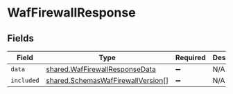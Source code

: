 # WafFirewallResponse


## Fields

| Field                                                                                  | Type                                                                                   | Required                                                                               | Description                                                                            |
| -------------------------------------------------------------------------------------- | -------------------------------------------------------------------------------------- | -------------------------------------------------------------------------------------- | -------------------------------------------------------------------------------------- |
| `data`                                                                                 | [shared.WafFirewallResponseData](../../models/shared/waffirewallresponsedata.md)       | :heavy_minus_sign:                                                                     | N/A                                                                                    |
| `included`                                                                             | [shared.SchemasWafFirewallVersion](../../models/shared/schemaswaffirewallversion.md)[] | :heavy_minus_sign:                                                                     | N/A                                                                                    |
